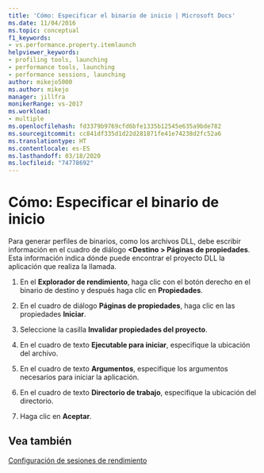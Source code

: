 ```yaml
---
title: 'Cómo: Especificar el binario de inicio | Microsoft Docs'
ms.date: 11/04/2016
ms.topic: conceptual
f1_keywords:
- vs.performance.property.itemlaunch
helpviewer_keywords:
- profiling tools, launching
- performance tools, launching
- performance sessions, launching
author: mikejo5000
ms.author: mikejo
manager: jillfra
monikerRange: vs-2017
ms.workload:
- multiple
ms.openlocfilehash: fd3379b9769cfd6bfe1335b12545e635a9bde782
ms.sourcegitcommit: cc841df335d1d22d281871fe41e74238d2fc52a6
ms.translationtype: HT
ms.contentlocale: es-ES
ms.lasthandoff: 03/18/2020
ms.locfileid: "74778692"
---
```

# <a name="how-to-specify-the-binary-to-start"></a>Cómo: Especificar el binario de inicio

Para generar perfiles de binarios, como los archivos DLL, debe escribir información en el cuadro de diálogo **\<Destino > Páginas de propiedades**. Esta información indica dónde puede encontrar el proyecto DLL la aplicación que realiza la llamada.

1. En el **Explorador de rendimiento**, haga clic con el botón derecho en el binario de destino y después haga clic en **Propiedades**.

2. En el cuadro de diálogo **Páginas de propiedades**, haga clic en las propiedades **Iniciar**.

3. Seleccione la casilla **Invalidar propiedades del proyecto**.

4. En el cuadro de texto **Ejecutable para iniciar**, especifique la ubicación del archivo.

5. En el cuadro de texto **Argumentos**, especifique los argumentos necesarios para iniciar la aplicación.

6. En el cuadro de texto **Directorio de trabajo**, especifique la ubicación del directorio.

7. Haga clic en **Aceptar**.

## <a name="see-also"></a>Vea también

[Configuración de sesiones de rendimiento](../profiling/configuring-performance-sessions.md)
